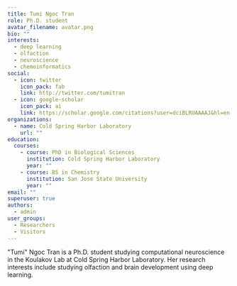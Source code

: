 ```yaml
---
title: Tumi Ngoc Tran
role: Ph.D. student
avatar_filename: avatar.png
bio: ""
interests:
  - deep learning
  - olfaction
  - neuroscience
  - chemoinformatics
social:
  - icon: twitter
    icon_pack: fab
    link: http://twitter.com/tumitran
  - icon: google-scholar
    icon_pack: ai
    link: https://scholar.google.com/citations?user=dciBLRUAAAAJ&hl=en
organizations:
  - name: Cold Spring Harbor Laboratory
    url: ""
education:
  courses:
    - course: PhD in Biological Sciences
      institution: Cold Spring Harbor Laboratory
      year: ""
    - course: BS in Chemistry
      institution: San Jose State University
      year: ""
email: ""
superuser: true
authors:
  - admin
user_groups:
  - Researchers
  - Visitors
---
```

"Tumi" Ngoc Tran is a Ph.D. student studying computational neuroscience in the Koulakov Lab at Cold Spring Harbor Laboratory. Her research interests include studying olfaction and brain development using deep learning.